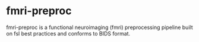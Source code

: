 # fmri-preproc
fmri-preproc is a functional neuroimaging (fmri) preprocessing pipeline built on fsl best practices and conforms to BIDS format.  

